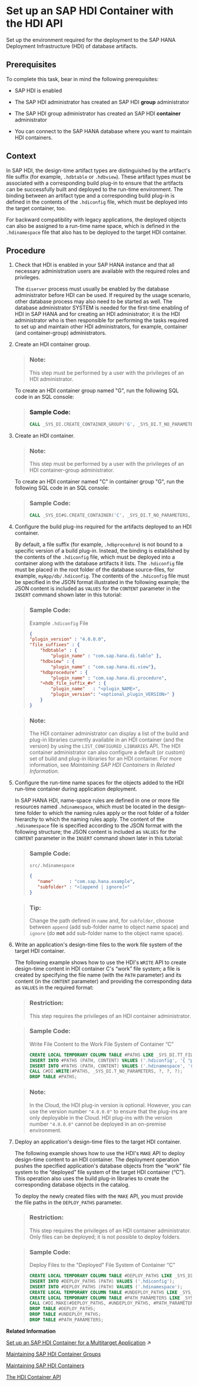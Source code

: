 <!-- loioca95868629874225b32c8c05c3ccf7e6 -->

# Set up an SAP HDI Container with the HDI API

Set up the environment required for the deployment to the SAP HANA Deployment Infrastructure \(HDI\) of database artifacts.



<a name="loioca95868629874225b32c8c05c3ccf7e6__prereq_y5r_lrj_kgb"/>

## Prerequisites

To complete this task, bear in mind the following prerequisites:

-   SAP HDI is enabled

-   The SAP HDI administrator has created an SAP HDI **group** administrator

-   The SAP HDI group administrator has created an SAP HDI **container** administrator

-   You can connect to the SAP HANA database where you want to maintain HDI containers.




## Context

In SAP HDI, the design-time artifact types are distinguished by the artifact's file suffix \(for example, `.hdbtable` or `.hdbview`\). These artifact types must be associated with a corresponding build plug-in to ensure that the artifacts can be successfully built and deployed to the run-time environment. The binding between an artifact type and a corresponding build plug-in is defined in the contents of the `.hdiconfig` file, which must be deployed into the target container, too.

For backward compatibility with legacy applications, the deployed objects can also be assigned to a run-time name space, which is defined in the `.hdinamespace` file that also has to be deployed to the target HDI container.



<a name="loioca95868629874225b32c8c05c3ccf7e6__steps_jrs_2rj_kgb"/>

## Procedure

1.  Check that HDI is enabled in your SAP HANA instance and that all necessary administration users are available with the required roles and privileges.

    The `diserver` process must usually be enabled by the database administrator before HDI can be used. If required by the usage scenario, other database process may also need to be started as well. The database administrator SYSTEM is needed for the first-time enabling of HDI in SAP HANA and for creating an HDI administrator; it is the HDI administrator who is then responsible for performing the tasks required to set up and maintain other HDI administrators, for example, container \(and container-group\) administrators.

2.  Create an HDI container group.

    > ### Note:  
    > This step must be performed by a user with the privileges of an HDI administrator.

    To create an HDI container group named "G", run the following SQL code in an SQL console:

    > ### Sample Code:  
    > ```sql
    > CALL _SYS_DI.CREATE_CONTAINER_GROUP('G', _SYS_DI.T_NO_PARAMETERS, ?, ?, ?);
    > ```

3.  Create an HDI container.

    > ### Note:  
    > This step must be performed by a user with the privileges of an HDI container-group administrator.

    To create an HDI container named "C" in container group "G", run the following SQL code in an SQL console:

    > ### Sample Code:  
    > ```sql
    > CALL _SYS_DI#G.CREATE_CONTAINER('C', _SYS_DI.T_NO_PARAMETERS, ?, ?, ?);
    > ```

4.  Configure the build plug-ins required for the artifacts deployed to an HDI container.

    By default, a file suffix \(for example, `.hdbprocedure`\) is not bound to a specific version of a build plug-in. Instead, the binding is established by the contents of the `.hdiconfig` file, which must be deployed into a container along with the database artifacts it lists. The `.hdiconfig` file must be placed in the root folder of the database source-files, for example, `myApp/db/.hdiconfig`. The contents of the `.hdiconfig` file must be specified in the JSON format illustrated in the following example; the JSON content is included as `VALUES` for the `CONTENT` parameter in the `INSERT` command shown later in this tutorial:

    > ### Sample Code:  
    > Example `.hdiconfig` File
    > 
    > ```json
    > {
    > "plugin_version" : "4.0.0.0",
    > "file_suffixes" : {
    >     "hdbtable" : { 
    >         "plugin_name" : "com.sap.hana.di.table" },
    >     "hdbview" : {  
    >         "plugin_name" : "com.sap.hana.di.view"},
    >     "hdbprocedure" : { 
    >         "plugin_name" : "com.sap.hana.di.procedure",
    >     "<hdb_file_suffix_#>" : {
    >         "plugin_name"   : "<plugin_NAME>",
    >         "plugin_version": "<optional_plugin_VERSION>" }
    >     }
    > }
    > ```

    > ### Note:  
    > The HDI container administrator can display a list of the build and plug-in libraries currently available in an HDI container \(and the version\) by using the `LIST_CONFIGURED_LIBRARIES` API. The HDI container administrator can also configure a default \(or custom\) set of build and plug-in libraries for an HDI container. For more information, see *Maintaining SAP HDI Containers* in *Related Information*.

5.  Configure the run-time name spaces for the objects added to the HDI run-time container during application deployment.

    In SAP HANA HDI, name-space rules are defined in one or more file resources named `.hdinamespace`, which must be located in the design-time folder to which the naming rules apply or the root folder of a folder hierarchy to which the naming rules apply. The content of the `.hdinamespace` file is specified according to the JSON format with the following structure; the JSON content is included as `VALUES` for the `CONTENT` parameter in the `INSERT` command shown later in this tutorial:

    > ### Sample Code:  
    > `src/.hdinamespace`
    > 
    > ```json
    > {
    >    "name"      : "com.sap.hana.example",
    >    "subfolder" : "<[append | ignore]>"
    > }
    > 
    > ```

    > ### Tip:  
    > Change the path defined in `name` and, for `subfolder`, choose between `append` \(add sub-folder name to object name space\) and `ignore` \(do **not** add sub-folder name to the object name space\).

6.  Write an application's design-time files to the work file system of the target HDI container.

    The following example shows how to use the HDI's `WRITE` API to create design-time content in HDI container C's “work” file system; a file is created by specifying the file name \(with the `PATH` parameter\) and its content \(in the `CONTENT` parameter\) and providing the corresponding data as `VALUES` in the required format:

    > ### Restriction:  
    > This step requires the privileges of an HDI container administrator.

    > ### Sample Code:  
    > Write File Content to the Work File System of Container “C”
    > 
    > ```sql
    > CREATE LOCAL TEMPORARY COLUMN TABLE #PATHS LIKE _SYS_DI.TT_FILESFOLDERS_CONTENT;
    > INSERT INTO #PATHS (PATH, CONTENT) VALUES ('.hdiconfig', '{ "plugin_version" : "4.0.0.0", "file_suffixes" : { "hdbtable" : { "plugin_name" : "com.sap.hana.di.table" }, "hdbview" : { "plugin_name" : "com.sap.hana.di.view" }, "hdbprocedure" : { "plugin_name" : "com.sap.hana.di.procedure" } } }');
    > INSERT INTO #PATHS (PATH, CONTENT) VALUES ('.hdinamespace', '{ "name": "", "subfolder": "ignore" }');
    > CALL C#DI.WRITE(#PATHS, _SYS_DI.T_NO_PARAMETERS, ?, ?, ?);
    > DROP TABLE #PATHS; 
    > ```

    > ### Note:  
    > In the Cloud, the HDI plug-in version is optional. However, you can use the version number `"4.0.0.0"` to ensure that the plug-ins are only deployable in the Cloud. HDI plug-ins with the version number `"4.0.0.0"` cannot be deployed in an on-premise environment.

7.  Deploy an application's design-time files to the target HDI container.

    The following example shows how to use the HDI's `MAKE` API to deploy design-time content to an HDI container. The deployment operation pushes the specified application's database objects from the “work” file system to the “deployed” file system of the target HDI container \(“C”\). This operation also uses the build plug-in libraries to create the corresponding database objects in the catalog.

    To deploy the newly created files with the `MAKE` API, you must provide the file paths in the `DEPLOY_PATHS` parameter.

    > ### Restriction:  
    > This step requires the privileges of an HDI container administrator. Only files can be deployed; it is not possible to deploy folders.

    > ### Sample Code:  
    > Deploy Files to the "Deployed" File System of Container “C” 
    > 
    > ```sql
    > CREATE LOCAL TEMPORARY COLUMN TABLE #DEPLOY_PATHS LIKE _SYS_DI.TT_FILESFOLDERS;
    > INSERT INTO #DEPLOY_PATHS (PATH) VALUES ('.hdiconfig');
    > INSERT INTO #DEPLOY_PATHS (PATH) VALUES ('.hdinamespace');
    > CREATE LOCAL TEMPORARY COLUMN TABLE #UNDEPLOY_PATHS LIKE _SYS_DI.TT_FILESFOLDERS;
    > CREATE LOCAL TEMPORARY COLUMN TABLE #PATH_PARAMETERS LIKE _SYS_DI.TT_FILESFOLDERS_PARAMETERS;
    > CALL C#DI.MAKE(#DEPLOY_PATHS, #UNDEPLOY_PATHS, #PATH_PARAMETERS, _SYS_DI.T_NO_PARAMETERS, ?, ?, ?);
    > DROP TABLE #DEPLOY_PATHS;
    > DROP TABLE #UNDEPLOY_PATHS; 
    > DROP TABLE #PATH_PARAMETERS; 
    > ```


**Related Information**  


[Set up an SAP HDI Container for a Multitarget Application](https://help.sap.com/viewer/b9902c314aef4afb8f7a29bf8c5b37b3/2024_3_QRC/en-US/1ca64155ec5a465294e0d8b10383cea8.html "Set up the environment required for the deployment to the SAP HANA Deployment Infrastructure (HDI) of a multitarget application's database artifacts.") :arrow_upper_right:

[Maintaining SAP HDI Container Groups](../10-HDI-Cloud-Administration/14-HDI-Cloud-Admin-Maintain-Container-Groups/maintaining-sap-hdi-container-groups-4e9d597.md "The administrator of an SAP HDI container group is responsible for managing the SAP HDI containers that are organized into one or more HDI container groups.")

[Maintaining SAP HDI Containers](../10-HDI-Cloud-Administration/15-HDI-Cloud-Admin-Maintain-Containers/maintaining-sap-hdi-containers-bcd6e27.md "An HDI container administrator configures and controls access to a SAP HDI container.")

[The HDI Container API](the-hdi-container-api-40ba784.md "Maintain HDI containers and container content using the HDI container API.")

